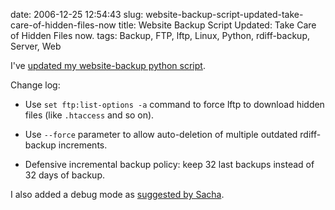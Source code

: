 date: 2006-12-25 12:54:43
slug: website-backup-script-updated-take-care-of-hidden-files-now
title: Website Backup Script Updated: Take Care of Hidden Files now.
tags: Backup, FTP, lftp, Linux, Python, rdiff-backup, Server, Web

I've [updated my website-backup python script](https://github.com/kdeldycke/scripts/blob/master/website-backup.py).

Change log:

  * Use `set ftp:list-options -a` command to force lftp to download hidden files (like `.htaccess` and so on).

  * Use `--force` parameter to allow auto-deletion of multiple outdated rdiff-backup increments.

  * Defensive incremental backup policy: keep 32 last backups instead of 32 days of backup.

I also added a debug mode as [suggested by Sacha](http://kevin.deldycke.com/2006/11/website-backup-script-incremental-backup-feature-added/#comment-957).
